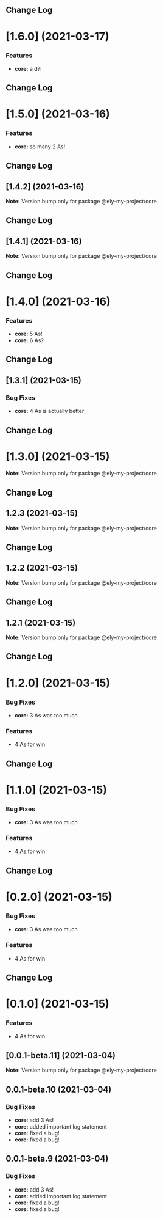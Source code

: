 ## Change Log 
# [1.6.0] (2021-03-17)


### Features

* **core:** a d?! 





## Change Log 
# [1.5.0] (2021-03-16)


### Features

* **core:** so many 2 As! 





## Change Log 
## [1.4.2] (2021-03-16)

**Note:** Version bump only for package @ely-my-project/core





## Change Log 
## [1.4.1] (2021-03-16)

**Note:** Version bump only for package @ely-my-project/core





## Change Log 
# [1.4.0] (2021-03-16)


### Features

* **core:** 5 As! 
* **core:** 6 As? 





## Change Log 
## [1.3.1] (2021-03-15)


### Bug Fixes

* **core:** 4 As is actually better 





## Change Log 
# [1.3.0] (2021-03-15)

**Note:** Version bump only for package @ely-my-project/core





## Change Log 
## 1.2.3 (2021-03-15)

**Note:** Version bump only for package @ely-my-project/core





## Change Log 
## 1.2.2 (2021-03-15)

**Note:** Version bump only for package @ely-my-project/core





## Change Log 
## 1.2.1 (2021-03-15)

**Note:** Version bump only for package @ely-my-project/core





## Change Log 
# [1.2.0] (2021-03-15)


### Bug Fixes

* **core:** 3 As was too much 


### Features

* 4 As for win 





## Change Log 
# [1.1.0] (2021-03-15)


### Bug Fixes

* **core:** 3 As was too much 


### Features

* 4 As for win 





## Change Log 
# [0.2.0] (2021-03-15)


### Bug Fixes

* **core:** 3 As was too much 


### Features

* 4 As for win 





## Change Log 
# [0.1.0] (2021-03-15)


### Features

* 4 As for win 





## [0.0.1-beta.11] (2021-03-04)

**Note:** Version bump only for package @ely-my-project/core





## 0.0.1-beta.10 (2021-03-04)


### Bug Fixes

* **core:** add 3 As! 
* **core:** added important log statement 
* **core:** fixed a bug! 
* **core:** fixed a bug! 





## 0.0.1-beta.9 (2021-03-04)


### Bug Fixes

* **core:** add 3 As! 
* **core:** added important log statement 
* **core:** fixed a bug! 
* **core:** fixed a bug!
